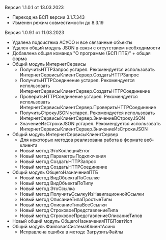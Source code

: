 Версия 1.1.0.1 от 13.03.2023
* Переход на БСП версии 3.1.7.343
* Изменен режим совместимости до 8.3.19

Версия 1.0.9.1 от 11.03.2023

* Удалена подсистема АСУСО и все связанные объекты
* Удален общий модуль JSON в связи с отсутствием необходимости
* Добавлена общая команда "О программе (БСП ПТБ)" + общая форма
* Общий модуль ИнтернетСервисы
  * ПолучитьHTTPЗапрос устарел. Рекомендуется использовать ИнтернетСервисыКлиентСервер.СоздатьHTTPЗапрос
  * ПолучитьHTTPСоединение устарел. Рекомендуется использовать ИнтернетСервисыКлиентСервер.СоздатьHTTPСоединение
  * ПроверитьHTTPСоединение устарел. Рекомендуется использовать ИнтернетСервисыКлиентСервер.ПроверитьHTTPСоединение
  * ПолучитьСтрокуJSON устарел. Рекомендуется использовать ИнтернетСервисыКлиентСервер.ЗначениеВСтрокуJSON
  * ЗначениеИзСтрокиJSON устарел. Рекомендуется использовать ИнтернетСервисыКлиентСервер.ЗначениеИзСтрокиJSON
* Общий модуль ИнтернетСервисыКлиентСервер
  * Для некоторых методов реализована работа в формате веб-клиента
  * Новый метод ЭтоКоллецияError
  * Новый метод ПараметрыПодключения
  * Новый метод СоздатьHTTPЗапрос
  * Новый метод СоздатьHTTPСоединение
* Общий модуль ОбщегоНазначенияПТБ
  * Новый метод ВидОбъектаПоСсылке
  * Новый метод ВидОбъектаПоТипу
  * Новый метод ЭтоСсылка
  * Новый метод ПолучитьСсылкуИзНавигационнойСсылки
  * Новый метод ОписаниеТипаПростыеТипы
  * Новый метод ОписаниеТипаВсеСсылки
  * Новый метод СтроковоеПредставлениеТипа
  * Новый метод СтроковоеПредставлениеОписаниеТипов
* Новый общий модуль ОбщегоНазначенияПТБПовтИсп
* Общий модуль ФайловаяСистемаКлиентАсинх
  * Исправлена ошибка в методе ЗагрузитьФайлы